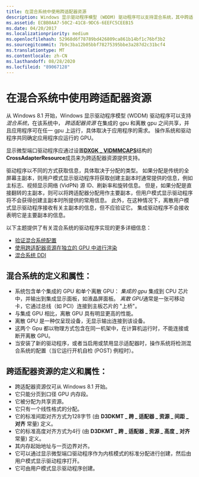 ```yaml
---
title: 在混合系统中使用跨适配器资源
description: Windows 显示驱动程序模型 (WDDM) 驱动程序可以支持混合系统，其中跨适配器资源在集成的 GPU 和离散 GPU 之间共享。
ms.assetid: ECBB0AA7-50C2-41C8-9DC6-6EEFC5CEEB15
ms.date: 04/20/2017
ms.localizationpriority: medium
ms.openlocfilehash: 52968d6f78789bd426809ca861b14bf1c76bf3b2
ms.sourcegitcommit: 7b9c3ba12b05bbf78275395bbe3a287d2c31bcf4
ms.translationtype: MT
ms.contentlocale: zh-CN
ms.lasthandoff: 08/28/2020
ms.locfileid: "89067128"
---
```

# <a name="span-iddisplayusing_cross-adapter_resources_in_a_hybrid_systemspanusing-cross-adapter-resources-in-a-hybrid-system"></a><span id="display.using_cross-adapter_resources_in_a_hybrid_system"></span>在混合系统中使用跨适配器资源


从 Windows 8.1 开始，Windows 显示驱动程序模型 (WDDM) 驱动程序可以支持 *混合系统*，在该系统中， *跨适配器资源* 在集成的 gpu 和离散 gpu 之间共享，并且应用程序可在任一 gpu 上运行，具体取决于应用程序的需求。 操作系统和驱动程序共同确定应用程序应运行的 GPU。

显示微型端口驱动程序应通过设置[**DXGK \_ VIDMMCAPS**](/windows-hardware/drivers/ddi/d3dkmddi/ns-d3dkmddi-_dxgk_vidmmcaps)结构的**CrossAdapterResource**成员来为跨适配器资源提供支持。

驱动程序以不同的方式获取信息，具体取决于分配的类型。 如果分配是传统的全屏幕主副本，则用户模式显示驱动程序将获取创建主副本时通常提供的信息，例如主标志、视频显示网络 (VidPN) 源 ID、刷新率和旋转信息。 但是，如果分配是直接翻转的主副本，则可以将跨适配器分配用作主要副本，但用户模式显示驱动程序将不会获得创建主副本时所提供的常用信息。 此外，在这种情况下，离散用户模式显示驱动程序接收有关主副本的信息，但不应验证它。 集成驱动程序不会接收表明它是主要副本的信息。

以下主题提供了有关混合系统的驱动程序实现的更多详细信息：

-   [验证混合系统配置](validating-a-hybrid-system-configuration.md)
-   [使用跨适配器资源在独立的 GPU 中进行渲染](rendering-on-a-discrete-gpu-using-cross-adapter-resources.md)
-   [混合系统 DDI](hybrid-system-ddi.md)

## <a name="span-iddefinition_of_a_hybrid_systemspanspan-iddefinition_of_a_hybrid_systemspandefinition-and-properties-of-a-hybrid-system"></a><span id="definition_of_a_hybrid_system"></span><span id="DEFINITION_OF_A_HYBRID_SYSTEM"></span>混合系统的定义和属性：


-   系统包含单个集成的 GPU 和单个离散 GPU： *集成的 gpu* 集成到 CPU 芯片中，并输出到集成显示面板，如液晶屏面板。
    *离散 GPU*通常是一张可移动卡，它通过总线（如 PCI）连接到主板芯片的 "上桥"。
-   与集成 GPU 相比，离散 GPU 具有明显更高的性能。
-   离散 GPU 是一种仅呈现设备，无显示输出连接到该设备。
-   这两个 Gpu 都以物理方式包含在同一机架中，在计算机运行时，不能连接或断开离散 GPU。
-   当安装了新的驱动程序，或者当启用或禁用显示适配器时，操作系统将检测混合系统的配置（当它运行开机自检 (POST) 例程时）。

## <a name="span-iddefinition_of_a_cross_adapter_resourcespanspan-iddefinition_of_a_cross_adapter_resourcespandefinition-and-properties-of-a-cross-adapter-resource"></a><span id="definition_of_a_cross_adapter_resource"></span><span id="DEFINITION_OF_A_CROSS_ADAPTER_RESOURCE"></span>跨适配器资源的定义和属性：


-   跨适配器资源仅可从 Windows 8.1 开始。
-   它只能分页到口径 GPU 内存段。
-   它被分配为共享资源。
-   它只有一个线性格式的分配。
-   它的标准间距对齐方式为128字节 (由 **D3DKMT \_ 跨 \_ 适配器 \_ 资源 \_ 间距 \_ 对齐** 常量) 定义。
-   它的标准高度对齐方式为4行 (由 **D3DKMT \_ 跨 \_ 适配器 \_ 资源 \_ 高度 \_ 对齐** 常量) 定义。
-   其内存起始地址与一页边界对齐。
-   它可以通过显示微型端口驱动程序作为内核模式的标准分配进行创建，然后由用户模式显示驱动程序打开。
-   它可由用户模式显示驱动程序创建。

 

